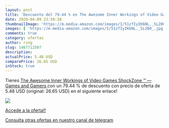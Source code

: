 ```yaml
---
layout: post
title: 'Descuento del 79.44 % en The Awesome Inner Workings of Video Game'
date: 2020-04-09 23:59:10
thumbnailImage: 'https://m.media-amazon.com/images/I/51zfIyIK6NL._SL200_.jpg'
images: [ 'https://m.media-amazon.com/images/I/51zfIyIK6NL._SL200_.jpg' ]
comments: true
category: ofertas
author: ring
slug: 1467712507
description:
actualPrice: 5.48 USD
comparePrice: 26.65 USD
inStock: true
---
```


Tienes [The Awesome Inner Workings of Video Games  ShockZone ™ ― Games and Gamers ](https://www.amazon.com/dp/1467712507/?tag=redken08-20) con un 79.44 % de descuento con precio de oferta de 5.48 USD (original: 26.65 USD) en el siguiente enlace!

[![](https://m.media-amazon.com/images/I/51zfIyIK6NL._SL200_.jpg)](https://www.amazon.com/dp/1467712507/?tag=redken08-20)

[Accede a la oferta!!](https://www.amazon.com/dp/1467712507/?tag=redken08-20)

[Consulta otras ofertas en nuestro canal de telegram](https://t.me/s/ofertas25)
